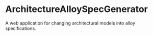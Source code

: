 # ArchitectureAlloySpecGenerator
A web application for changing architectural models into alloy specifications.
